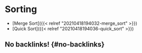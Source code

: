 # Sorting


-   [Merge Sort]({{< relref "20210418194032-merge_sort" >}})
-   [Quick Sort]({{< relref "20210418194036-quick_sort" >}})


## No backlinks! {#no-backlinks}

